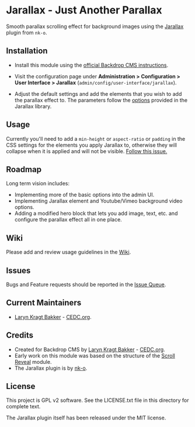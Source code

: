 Jarallax - Just Another Parallax
=============

Smooth parallax scrolling effect for background images using the
[Jarallax](https://github.com/nk-o/jarallax) plugin from `nk-o`.

Installation
------------

- Install this module using the [official Backdrop CMS instructions](https://backdropcms.org/guide/modules).

- Visit the configuration page under **Administration > Configuration > User
  Interface > Jarallax** (`admin/config/user-interface/jarallax`).

- Adjust the default settings and add the elements that you wish to add the
  parallax effect to. The parameters follow the [options](https://github.com/nk-o/jarallax#options)
  provided in the Jarallax library.

Usage
------------
Currently you'll need to add a `min-height` or `aspect-ratio` or `padding` in
the CSS settings for the elements you apply Jarallax to, otherwise they will
collapse when it is applied and will not be visible. [Follow this issue.](https://github.com/backdrop-contrib/jarallax/issues/2)

Roadmap
------
Long term vision includes:

 - Implementing more of the basic options into the admin UI.
 - Implementing Jarallax element and Youtube/Vimeo background video options.
 - Adding a modified hero block that lets you add image, text, etc. and
   configure the parallax effect all in one place.

Wiki
------

Please add and review usage guidelines in the [Wiki](https://github.com/backdrop-contrib/jarallax/wiki).

Issues
------

Bugs and Feature requests should be reported in the [Issue Queue](https://github.com/backdrop-contrib/jarallax/issues).

Current Maintainers
-------------------

- [Laryn Kragt Bakker](https://github.com/laryn) - [CEDC.org](https://cedc.org).

Credits
-------

- Created for Backdrop CMS by [Laryn Kragt Bakker](https://github.com/laryn) - [CEDC.org](https://cedc.org).
- Early work on this module was based on the structure of the [Scroll Reveal](https://github.com/backdrop-contrib/scrollreveal) module.
- The Jarallax plugin is by [nk-o](https://github.com/nk-o).

License
-------

This project is GPL v2 software. See the LICENSE.txt file in this directory for
complete text.

The Jarallax plugin itself has been released under the MIT license.

